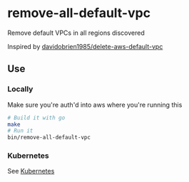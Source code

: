 # remove-all-default-vpc

Remove default VPCs in all regions discovered

Inspired by [davidobrien1985/delete-aws-default-vpc](https://github.com/davidobrien1985/delete-aws-default-vpc)

## Use

### Locally

Make sure you're auth'd into aws where you're running this

```bash
# Build it with go
make
# Run it
bin/remove-all-default-vpc
```

### Kubernetes

See [Kubernetes](kubernetes/)
